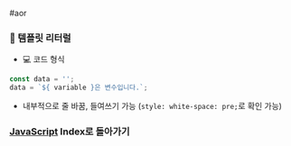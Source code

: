 #aor
### 📌 템플릿 리터럴

- 💻 코드 형식
```js
const data = '';
data = `${ variable }은 변수입니다.`;
```
- 내부적으로 줄 바꿈, 들여쓰기 가능 (`style: white-space: pre;`로 확인 가능)

### [JavaScript](../../../Dev-Index/JavaScript.md) Index로 돌아가기